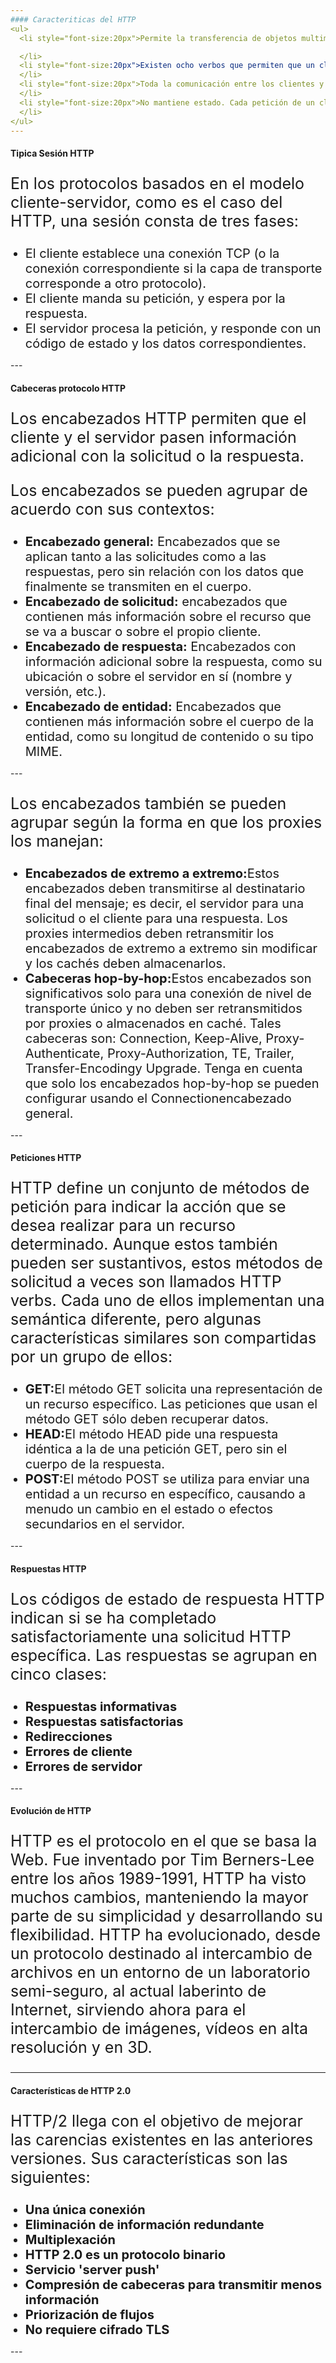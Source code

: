 ```yaml
---
#### Caracteriticas del HTTP
<ul>
  <li style="font-size:20px">Permite la transferencia de objetos multimedia, codificando los archivos binarios en cadenas de caracteres. El contenido de cada objeto intercambiado está identificado por su clasificación MIME

  </li>
  <li style="font-size:20px">Existen ocho verbos que permiten que un cliente pueda dialogar con el servidor.Los tres más utilizados son: GET, para recoger un objeto, POST, para enviar información al servidor y HEAD, para solicitar las características de un objeto(por ejemplo,la fecha de modificación de un documento HTML).
  </li>
  <li style="font-size:20px">Toda la comunicación entre los clientes y servidores se realiza a partir de caracteres US-ASCII de 7 bits.
  </li>
  <li style="font-size:20px">No mantiene estado. Cada petición de un cliente a un servidor no es influida por las transacciones anteriores. El servidor trata cada petición como una operación totalmente independiente del resto.
  </li>
</ul>
---
```

#### Tipica Sesión HTTP

<p style="font-size:25px">En los protocolos basados en el modelo cliente-servidor, como es el caso del HTTP, una sesión consta de tres fases:

</p>
<ul>  
  <li style="font-size:20px">El cliente establece una conexión TCP (o la conexión correspondiente si la capa de transporte corresponde a otro protocolo).
  </li>
  <li style="font-size:20px">El cliente manda su petición, y espera por la respuesta.
  </li>
  <li style="font-size:20px">El servidor procesa la petición, y responde con un código de estado y los datos correspondientes.
  </li>
</ul>
---


#### Cabeceras protocolo HTTP

<p style="font-size:25px">Los encabezados HTTP permiten que el cliente y el servidor pasen información adicional con la solicitud o la respuesta.
</p>
<p style="font-size:25px">Los encabezados se pueden agrupar de acuerdo con sus contextos:
</p>
<ul>  
  <li style="font-size:20px"><b>Encabezado general:</b> Encabezados que se aplican tanto a las solicitudes como a las respuestas, pero sin relación con los datos que finalmente se transmiten en el cuerpo.
  </li>
  <li style="font-size:20px"><b>Encabezado de solicitud:</b> encabezados que contienen más información sobre el recurso que se va a buscar o sobre el propio cliente.
  </li>
  <li style="font-size:20px"><b>Encabezado de respuesta:</b> Encabezados con información adicional sobre la respuesta, como su ubicación o sobre el servidor en sí (nombre y versión, etc.).
  </li>
  <li style="font-size:20px"><b>Encabezado de entidad:</b> Encabezados que contienen más información sobre el cuerpo de la entidad, como su longitud de contenido o su tipo MIME.
  </li>
</ul>
---

<p style="font-size:25px">Los encabezados también se pueden agrupar según la forma en que los proxies los manejan:
</p>
<ul>  
  <li style="font-size:20px"><b>Encabezados de extremo a extremo:</b>Estos encabezados deben transmitirse al destinatario final del mensaje; es decir, el servidor para una solicitud o el cliente para una respuesta. Los proxies intermedios deben retransmitir los encabezados de extremo a extremo sin modificar y los cachés deben almacenarlos.
  </li>
  <li style="font-size:20px"><b>Cabeceras hop-by-hop:</b>Estos encabezados son significativos solo para una conexión de nivel de transporte único y no deben ser retransmitidos por proxies o almacenados en caché. Tales cabeceras son: Connection, Keep-Alive, Proxy-Authenticate, Proxy-Authorization, TE, Trailer, Transfer-Encodingy Upgrade. Tenga en cuenta que solo los encabezados hop-by-hop se pueden configurar usando el Connectionencabezado general.
  </li>
</ul>
---

#### Peticiones HTTP

<p style="font-size:25px">HTTP define un conjunto de métodos de petición para indicar la acción que se desea realizar para un recurso determinado. Aunque estos también pueden ser sustantivos, estos métodos de solicitud a veces son llamados HTTP verbs. Cada uno de ellos implementan una semántica diferente, pero algunas características similares son compartidas por un grupo de ellos:
</p>
<ul>  
  <li style="font-size:20px"><b>GET:</b>El método GET solicita una representación de un recurso específico. Las peticiones que usan el método GET sólo deben recuperar datos.
  </li>
  <li style="font-size:20px"><b>HEAD:</b>El método HEAD pide una respuesta idéntica a la de una petición GET, pero sin el cuerpo de la respuesta.
  </li>
  <li style="font-size:20px"><b>POST:</b>El método POST se utiliza para enviar una entidad a un recurso en específico, causando a menudo un cambio en el estado o efectos secundarios en el servidor.
  </li>
</ul>
---

#### Respuestas HTTP

<p style="font-size:25px">Los códigos de estado de respuesta HTTP indican si se ha completado satisfactoriamente una solicitud HTTP específica. Las respuestas se agrupan en cinco clases:
</p>
<ul>  
  <li style="font-size:20px"><b>Respuestas informativas</b>
  </li>
  <li style="font-size:20px"><b>Respuestas satisfactorias</b>
  </li>
  <li style="font-size:20px"><b>Redirecciones</b>
  </li>
  <li style="font-size:20px"><b>Errores de cliente</b>
  </li>
  <li style="font-size:20px"><b>Errores de servidor</b>
  </li>
</ul>
---

#### Evolución de HTTP

<p style="font-size:25px">HTTP es el protocolo en el que se basa la Web. Fue inventado por Tim Berners-Lee entre los años 1989-1991, HTTP ha visto muchos cambios, manteniendo la mayor parte de su simplicidad y desarrollando su flexibilidad. HTTP ha evolucionado, desde un protocolo destinado al intercambio de archivos en un entorno de un laboratorio semi-seguro, al actual laberinto de Internet, sirviendo ahora para el intercambio de imágenes, vídeos en alta resolución y en 3D.
</p>

---


#### Características de HTTP 2.0

<p style="font-size:25px">HTTP/2 llega con el objetivo de mejorar las carencias existentes en las anteriores versiones. Sus características son las siguientes:
</p>
<ul>  
  <li style="font-size:20px"><b>Una única conexión</b>
  </li>
  <li style="font-size:20px"><b>Eliminación de información redundante</b>
  </li>
  <li style="font-size:20px"><b>Multiplexación</b>
  </li>
  <li style="font-size:20px"><b>HTTP 2.0 es un protocolo binario</b>
  </li>
  <li style="font-size:20px"><b>Servicio 'server push'</b>
  </li>
  </li>
  <li style="font-size:20px"><b>Compresión de cabeceras para transmitir menos información</b>
  </li>
  </li>
  <li style="font-size:20px"><b>Priorización de flujos</b>
  </li>
  </li>
  <li style="font-size:20px"><b>No requiere cifrado TLS</b>
  </li>
</ul>
---
